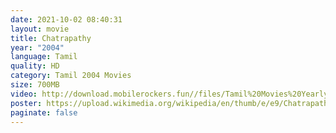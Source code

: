 ```yaml
---
date: 2021-10-02 08:40:31
layout: movie
title: Chatrapathy
year: "2004"
language: Tamil
quality: HD
category: Tamil 2004 Movies
size: 700MB
video: http://download.mobilerockers.fun//files/Tamil%20Movies%20Yearly%20Collections/Tamil%202004%20Collections/Chatrapathy%20(2004)/Chatrapathy%20(2004)%20Full%20Movies/Chatrapathy%20(2004)%20HDRip/Chatrapathy%20(2004)%20HDRip%20Single%20Part.mp4
poster: https://upload.wikimedia.org/wikipedia/en/thumb/e/e9/Chatrapathy_poster.jpg/220px-Chatrapathy_poster.jpg
paginate: false
---
```

